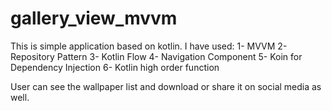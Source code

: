 # gallery_view_mvvm
This is simple application based on kotlin. I have used:
1- MVVM
2- Repository Pattern
3- Kotlin Flow
4- Navigation Component
5- Koin for Dependency Injection
6- Kotlin high order function

User can see the wallpaper list and download or share it on social media as well.
